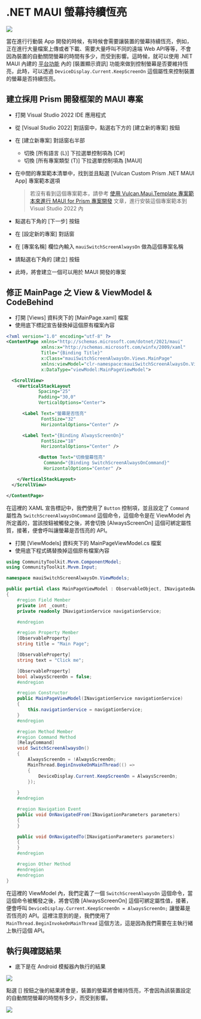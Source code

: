 # .NET MAUI 螢幕持續恆亮

![](../Images/cs2024-9857.png)

當在進行行動裝 App 開發的時候，有時候會需要讓裝置的螢幕持續恆亮，例如，正在進行大量檔案上傳或者下載、需要大量呼叫不同的遠端 Web API等等，不會因為裝置的自動關閉螢幕的時間有多少，而受到影響。這時候，就可以使用 .NET MAUI 內建的 [平台功能](https://learn.microsoft.com/zh-tw/dotnet/maui/platform-integration/?view=net-maui-9.0&WT.mc_id=DT-MVP-5002220) 內的 [裝置顯示資訊] 功能來做到控制螢幕是否要維持恆亮，此時，可以透過 `DeviceDisplay.Current.KeepScreenOn` 這個屬性來控制裝置的螢幕是否持續恆亮。

## 建立採用 Prism 開發框架的 MAUI 專案

* 打開 Visual Studio 2022 IDE 應用程式
* 從 [Visual Studio 2022] 對話窗中，點選右下方的 [建立新的專案] 按鈕
* 在 [建立新專案] 對話窗右半部
  * 切換 [所有語言 (L)] 下拉選單控制項為 [C#]
  * 切換 [所有專案類型 (T)] 下拉選單控制項為 [MAUI]
* 在中間的專案範本清單中，找到並且點選 [Vulcan Custom Prism .NET MAUI App] 專案範本選項
  
  >若沒有看到這個專案範本，請參考 [使用 Vulcan.Maui.Template 專案範本來進行 MAUI for Prism 專案開發](https://csharpkh.blogspot.com/2023/01/Create-First-MAUI-Project-By-Vulcan-Template.html) 文章，進行安裝這個專案範本到 Visual Studio 2022 內
* 點選右下角的 [下一步] 按鈕
* 在 [設定新的專案] 對話窗
* 在 [專案名稱] 欄位內輸入 `mauiSwitchScreenAlwaysOn` 做為這個專案名稱
* 請點選右下角的 [建立] 按鈕
* 此時，將會建立一個可以用於 MAUI 開發的專案

## 修正 MainPage 之 View & ViewModel & CodeBehind
* 打開 [Views] 資料夾下的 [MainPage.xaml] 檔案
* 使用底下標記宣告替換掉這個原有檔案內容

```xml
<?xml version="1.0" encoding="utf-8" ?>
<ContentPage xmlns="http://schemas.microsoft.com/dotnet/2021/maui"
             xmlns:x="http://schemas.microsoft.com/winfx/2009/xaml"
             Title="{Binding Title}"
             x:Class="mauiSwitchScreenAlwaysOn.Views.MainPage"
             xmlns:viewModel="clr-namespace:mauiSwitchScreenAlwaysOn.ViewModels"
             x:DataType="viewModel:MainPageViewModel">

  <ScrollView>
    <VerticalStackLayout
            Spacing="25"
            Padding="30,0"
            VerticalOptions="Center">

      <Label Text="螢幕是否恆亮"
             FontSize="32"
             HorizontalOptions="Center" />

      <Label Text="{Binding AlwaysScreenOn}"
             FontSize="18"
             HorizontalOptions="Center" />

            <Button Text="切換螢幕恆亮"
              Command="{Binding SwitchScreenAlwaysOnCommand}"
              HorizontalOptions="Center" />

    </VerticalStackLayout>
  </ScrollView>

</ContentPage>
```

在這裡的 XAML 宣告標記中，我們使用了 `Button` 控制項，並且設定了 `Command` 屬性為 `SwitchScreenAlwaysOnCommand` 這個命令，這個命令是在 ViewModel 內所定義的，當該按鈕被觸發之後，將會切換 [AlwaysScreenOn] 這個可綁定屬性質，接著，便會呼叫讓螢幕是否恆亮的 API。

* 打開 [ViewModels] 資料夾下的 MainPageViewModel.cs 檔案
* 使用底下程式碼替換掉這個原有檔案內容

```csharp
using CommunityToolkit.Mvvm.ComponentModel;
using CommunityToolkit.Mvvm.Input;

namespace mauiSwitchScreenAlwaysOn.ViewModels;

public partial class MainPageViewModel : ObservableObject, INavigatedAware
{
    #region Field Member
    private int _count;
    private readonly INavigationService navigationService;

    #endregion

    #region Property Member
    [ObservableProperty]
    string title = "Main Page";

    [ObservableProperty]
    string text = "Click me";

    [ObservableProperty]
    bool alwaysScreenOn = false;
    #endregion

    #region Constructor
    public MainPageViewModel(INavigationService navigationService)
    {
        this.navigationService = navigationService;
    }
    #endregion

    #region Method Member
    #region Command Method
    [RelayCommand]
    void SwitchScreenAlwaysOn()
    {
        AlwaysScreenOn = !AlwaysScreenOn;
        MainThread.BeginInvokeOnMainThread(() =>
        {
            DeviceDisplay.Current.KeepScreenOn = AlwaysScreenOn;
        });
        
    }
    #endregion

    #region Navigation Event
    public void OnNavigatedFrom(INavigationParameters parameters)
    {
    }

    public void OnNavigatedTo(INavigationParameters parameters)
    {
    }
    #endregion

    #region Other Method
    #endregion
    #endregion
}
```

在這裡的 ViewModel 內，我們定義了一個 `SwitchScreenAlwaysOn` 這個命令，當這個命令被觸發之後，將會切換 [AlwaysScreenOn] 這個可綁定屬性值，接著，便會呼叫 `DeviceDisplay.Current.KeepScreenOn = AlwaysScreenOn;` 讓螢幕是否恆亮的 API。這裡注意到的是，我們使用了 `MainThread.BeginInvokeOnMainThread` 這個方法，這是因為我們需要在主執行緒上執行這個 API。

## 執行與確認結果

* 底下是在 Android 模擬器內執行的結果

![](../Images/cs2024-9856.png)

點選 [] 按鈕之後的結果將會是，裝置的螢幕將會維持恆亮，不會因為該裝置設定的自動關閉螢幕的時間有多少，而受到影響。

![](../Images/cs2024-9855.png)

